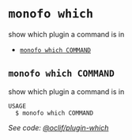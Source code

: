 `monofo which`
==============

show which plugin a command is in

* [`monofo which COMMAND`](#monofo-which-command)

## `monofo which COMMAND`

show which plugin a command is in

```
USAGE
  $ monofo which COMMAND
```

_See code: [@oclif/plugin-which](https://github.com/oclif/plugin-which/blob/v1.0.3/src/commands/which.ts)_

